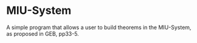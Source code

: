 # MIU-System
A simple program that allows a user to build theorems in the MIU-System, as proposed in GEB, pp33-5.
